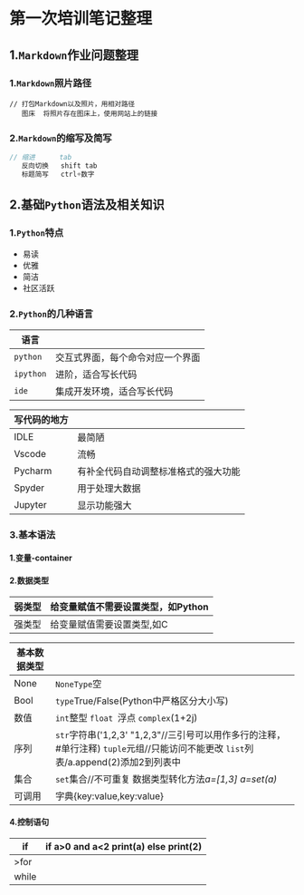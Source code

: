# 第一次培训笔记整理

## 1.`Markdown`作业问题整理

### 1.`Markdown`照片路径

```
// 打包Markdown以及照片，用相对路径
   图床  将照片存在图床上，使用网站上的链接
```

### 2.`Markdown`的缩写及简写

```java
// 缩进      tab
   反向切换   shift tab
   标题简写   ctrl+数字
```



## 2.基础`Python`语法及相关知识

### 1.`Python`特点

- 易读
- 优雅
- 简洁
- 社区活跃

### 2.`Python`的几种语言

| 语言      |                                  |
| --------- | -------------------------------- |
| `python`  | 交互式界面，每个命令对应一个界面 |
| `ipython` | 进阶，适合写长代码               |
| `ide`     | 集成开发环境，适合写长代码       |

| 写代码的地方 |                                      |
| ------------ | ------------------------------------ |
| IDLE         | 最简陋                               |
| Vscode       | 流畅                                 |
| Pycharm      | 有补全代码自动调整标准格式的强大功能 |
| Spyder       | 用于处理大数据                       |
| Jupyter      | 显示功能强大                         |

### 3.基本语法

#### 1.变量-container

#### 2.数据类型

| 弱类型 | 给变量赋值不需要设置类型，如Python |
| ------ | ---------------------------------- |
| 强类型 | 给变量赋值需要设置类型,如C         |

| 基本数据类型 |                                                              |
| ------------ | ------------------------------------------------------------ |
| None         | `NoneType`空                                                 |
| Bool         | `type`True/False(Python中严格区分大小写)                     |
| 数值         | `int`整型   `float `浮点   `complex`(1+2j)                   |
| 序列         | `str`字符串('1,2,3' "1,2,3"//三引号可以用作多行的注释，#单行注释)                `tuple`元组//只能访问不能更改           `list`列表/a.append(2)添加2到列表中 |
| 集合         | `set`集合//不可重复              数据类型转化方法*a=[1,3]  a=set(a)* |
| 可调用       | 字典{key:value,key:value}                                    |

#### 4.控制语句

| if    | if a>0 and a<2   print(a) else print(2) |
| ----- | --------------------------------------- |
| >for  |                                         |
| while |                                         |



### 			



